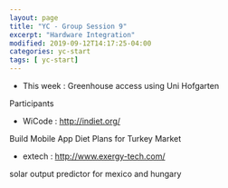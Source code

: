 ```yaml
---
layout: page
title: "YC - Group Session 9"
excerpt: "Hardware Integration"
modified: 2019-09-12T14:17:25-04:00
categories: yc-start
tags: [ yc-start]
---
```


* This week : Greenhouse access using Uni Hofgarten

Participants

* WiCode : http://indiet.org/

Build Mobile App Diet Plans for Turkey Market

* extech : http://www.exergy-tech.com/

solar output predictor for mexico and hungary
